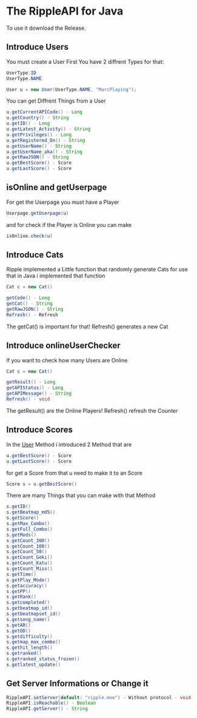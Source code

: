 # The RippleAPI for Java
To use it download the Release.

## Introduce Users
You must create a User First You have 2 diffrent Types for that:
```java
UserType.ID
UserType.NAME
```

```java
User u = new User(UserType.NAME, "MarcPlaying");
```
You can get Diffrent Things from a User
```java
u.getCurrentAPICode() - Long
u.getCountry() - String
u.getID() - Long
u.getLatest_Activity() - String
u.getPrivileges() - Long
u.getRegistered_On() - String
u.getUserName() - String
u.getUserName_aka() - String
u.getRawJSON() - String
u.getBestScore() - Score
u.getLastScore() - Score
```

## isOnline and getUserpage
For get the Userpage you must have a Player
```java
Userpage.getUserpage(u)
```
and for check if the Player is Online you can make
```java
isOnline.check(u)
```
## Introduce Cats
Ripple implemented a Little function that randomly generate Cats for use that in Java i implemented that function
```java
Cat c = new Cat()
```
```java
getCode() - Long
getCat() - String
getRawJSON() - String
Refresh() - Refresh
```
The getCat() is important for that! Refresh() generates a new Cat

## Introduce onlineUserChecker
If you want to check how many Users are Online
```java
Cat c = new Cat()
```
```java
getResult() - Long
getAPIStatus() - Long
getAPIMessage() - String
Refresh() - void
```
The getResult() are the Online Players! Refresh() refresh the Counter

## Introduce Scores
In the [User](https://gist.github.com/MarcPlaying/f9d5962ba28da78d56a3c5eee4da79bd#introduce-users) Method i introduced 2 Method that are
```java
u.getBestScore() - Score
u.getLastScore() - Score
```
for get a Score from that u need to make it to an Score
```java
Score s = u.getBestScore()
```
There are many Things that you can make with that Method
```java
s.getID()
s.getBeatmap_md5()
s.getScore()
s.getMax_Combo()
s.getFull_Combo()
s.getMods()
s.getCount_300()
s.getCount_100()
s.getCount_50()
s.getCount_Geki()
s.getCount_Katu()
s.getCount_Miss()
s.getTime()
s.getPlay_Mode()
s.getaccuracy()
s.getPP()
s.getRank()
s.getcompleted()
s.getbeatmap_id()
s.getbeatmapset_id()
s.getsong_name()
s.getAR()
s.getOD()
s.getdifficulty()
s.getmap_max_combo()
s.gethit_length()
s.getranked()
s.getranked_status_frozen()
s.getlatest_update()
```
## Get Server Informations or Change it
```java
RippleAPI.setServer(default: "ripple.moe") - Without protocol - void
RippleAPI.isReachable() - Boolean
RippleAPI.getServer() - String
```

